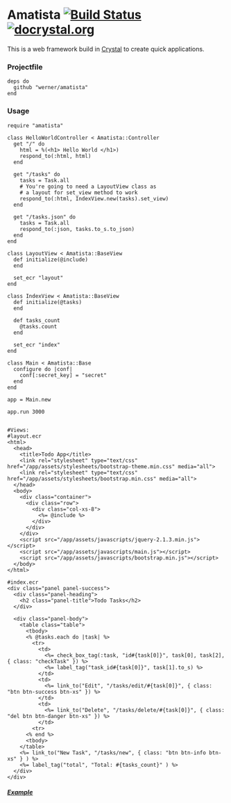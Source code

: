 # Amatista [![Build Status](https://travis-ci.org/werner/amatista.png)](https://travis-ci.org/werner/amatista) [![docrystal.org](http://www.docrystal.org/badge.svg?style=round)](http://www.docrystal.org/github.com/werner/amatista)

This is a web framework build in [Crystal](https://github.com/manastech/crystal) to create quick applications.

### Projectfile

```crystal
deps do
  github "werner/amatista"
end
```

### Usage

```crystal
require "amatista"

class HelloWorldController < Amatista::Controller
  get "/" do
    html = %(<h1> Hello World </h1>)
    respond_to(:html, html)
  end
  
  get "/tasks" do
    tasks = Task.all
    # You're going to need a LayoutView class as 
    # a layout for set_view method to work
    respond_to(:html, IndexView.new(tasks).set_view)
  end
  
  get "/tasks.json" do
    tasks = Task.all
    respond_to(:json, tasks.to_s.to_json)
  end
end

class LayoutView < Amatista::BaseView
  def initialize(@include)
  end

  set_ecr "layout"
end

class IndexView < Amatista::BaseView
  def initialize(@tasks)
  end

  def tasks_count
    @tasks.count
  end

  set_ecr "index"
end

class Main < Amatista::Base
  configure do |conf|
    conf[:secret_key] = "secret"
  end
end

app = Main.new

app.run 3000


#Views: 
#layout.ecr
<html>
  <head>
    <title>Todo App</title>
    <link rel="stylesheet" type="text/css" href="/app/assets/stylesheets/bootstrap-theme.min.css" media="all">
    <link rel="stylesheet" type="text/css" href="/app/assets/stylesheets/bootstrap.min.css" media="all">
  </head>
  <body>
    <div class="container">
      <div class="row">
        <div class="col-xs-8">
          <%= @include %>
        </div>
      </div>
    </div>
    <script src="/app/assets/javascripts/jquery-2.1.3.min.js"></script>
    <script src="/app/assets/javascripts/main.js"></script>
    <script src="/app/assets/javascripts/bootstrap.min.js"></script>
  </body>
</html>

#index.ecr
<div class="panel panel-success">
  <div class="panel-heading">
    <h2 class="panel-title">Todo Tasks</h2>
  </div>

  <div class="panel-body">
    <table class="table">
      <tbody>
      <% @tasks.each do |task| %>
        <tr>
          <td>
            <%= check_box_tag(:task, "id#{task[0]}", task[0], task[2], { class: "checkTask" }) %>
            <%= label_tag("task_id#{task[0]}", task[1].to_s) %>
          </td>
          <td>
            <%= link_to("Edit", "/tasks/edit/#{task[0]}", { class: "btn btn-success btn-xs" }) %>
          </td>
          <td>
            <%= link_to("Delete", "/tasks/delete/#{task[0]}", { class: "del btn btn-danger btn-xs" }) %>
          </td>
        <tr>
      <% end %>
      <tbody>
    </table>
    <%= link_to("New Task", "/tasks/new", { class: "btn btn-info btn-xs" } ) %>
    <%= label_tag("total", "Total: #{tasks_count}" ) %>
  </div>
</div>

```
##### [Example](https://github.com/werner/todo_crystal)
